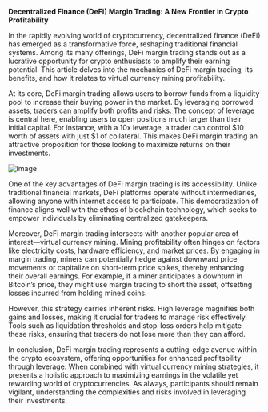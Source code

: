 **Decentralized Finance (DeFi) Margin Trading: A New Frontier in Crypto Profitability**

In the rapidly evolving world of cryptocurrency, decentralized finance (DeFi) has emerged as a transformative force, reshaping traditional financial systems. Among its many offerings, DeFi margin trading stands out as a lucrative opportunity for crypto enthusiasts to amplify their earning potential. This article delves into the mechanics of DeFi margin trading, its benefits, and how it relates to virtual currency mining profitability.

At its core, DeFi margin trading allows users to borrow funds from a liquidity pool to increase their buying power in the market. By leveraging borrowed assets, traders can amplify both profits and risks. The concept of leverage is central here, enabling users to open positions much larger than their initial capital. For instance, with a 10x leverage, a trader can control $10 worth of assets with just $1 of collateral. This makes DeFi margin trading an attractive proposition for those looking to maximize returns on their investments.

![Image](https://github.com/user-attachments/assets/31692037-0104-4703-abd1-696b6a7dd41b)

One of the key advantages of DeFi margin trading is its accessibility. Unlike traditional financial markets, DeFi platforms operate without intermediaries, allowing anyone with internet access to participate. This democratization of finance aligns well with the ethos of blockchain technology, which seeks to empower individuals by eliminating centralized gatekeepers.

Moreover, DeFi margin trading intersects with another popular area of interest—virtual currency mining. Mining profitability often hinges on factors like electricity costs, hardware efficiency, and market prices. By engaging in margin trading, miners can potentially hedge against downward price movements or capitalize on short-term price spikes, thereby enhancing their overall earnings. For example, if a miner anticipates a downturn in Bitcoin’s price, they might use margin trading to short the asset, offsetting losses incurred from holding mined coins.

However, this strategy carries inherent risks. High leverage magnifies both gains and losses, making it crucial for traders to manage risk effectively. Tools such as liquidation thresholds and stop-loss orders help mitigate these risks, ensuring that traders do not lose more than they can afford.

In conclusion, DeFi margin trading represents a cutting-edge avenue within the crypto ecosystem, offering opportunities for enhanced profitability through leverage. When combined with virtual currency mining strategies, it presents a holistic approach to maximizing earnings in the volatile yet rewarding world of cryptocurrencies. As always, participants should remain vigilant, understanding the complexities and risks involved in leveraging their investments.